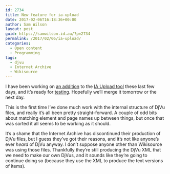 ```yaml
---
id: 2734
title: New feature for ia-upload
date: 2017-02-06T16:18:36+00:00
author: Sam Wilson
layout: post
guid: https://samwilson.id.au/?p=2734
permalink: /2017/02/06/ia-upload/
categories:
  - Open content
  - Programming
tags:
  - djvu
  - Internet Archive
  - Wikisource
---
```

I have been working on [an addition](https://github.com/wikisource/ia-upload/pull/18) to the [IA Upload tool](https://wikitech.wikimedia.org/wiki/Tool:IA_Upload) these last few days, and it&#8217;s ready for [testing](https://tools.wmflabs.org/ia-upload/test/). Hopefully we&#8217;ll merge it tomorrow or the next day.

This is the first time I&#8217;ve done much work with the internal structure of DjVu files, and really it&#8217;s all been pretty straight-forward. A couple of odd bits about matching element and page names up between things, but once that was sorted it all seems to be working as it should.

It&#8217;s a shame that the Internet Archive has discontinued their production of DjVu files, but I guess they&#8217;ve got their reasons, and it&#8217;s not like anyone&#8217;s ever _heard_ of DjVu anyway. I don&#8217;t suppose anyone other than Wikisource was using those files. Thankfully they&#8217;re still producing the DjVu XML that we need to make our own DjVus, and it sounds like they&#8217;re going to continue doing so (because they use the XML to produce the text versions of items).